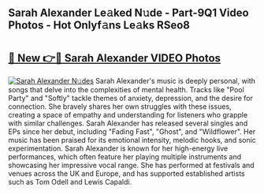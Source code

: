 ## Sarah Alexander Le𝚊ked N𝚞de - Part-9Q1 Video Photos - Hot Onlyf𝚊ns Le𝚊ks RSeo8

# <h2><a href="http://ac4912.deff.icu/?id=Sarah+Alexander">🔗 New 👉🔴 Sarah Alexander VIDEO Photos</a></h2>

[![Sarah Alexander N𝚞des](https://i.imgur.com/rIISA9y.gif)](http://ac4912.deff.icu/?id=Sarah+Alexander)
Sarah Alexander's music is deeply personal, with songs that delve into the complexities of mental health. Tracks like "Pool Party" and "Softly" tackle themes of anxiety, depression, and the desire for connection. She bravely shares her own struggles with these issues, creating a space of empathy and understanding for listeners who grapple with similar challenges. Sarah Alexander has released several singles and EPs since her debut, including "Fading Fast", "Ghost", and "Wildflower". Her music has been praised for its emotional intensity, melodic hooks, and sonic experimentation. Sarah Alexander is known for her high-energy live performances, which often feature her playing multiple instruments and showcasing her impressive vocal range. She has performed at festivals and venues across the UK and Europe, and has supported established artists such as Tom Odell and Lewis Capaldi.
